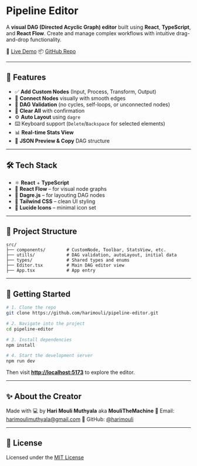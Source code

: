 # Pipeline Editor

A **visual DAG (Directed Acyclic Graph) editor** built using **React**, **TypeScript**, and **React Flow**. Create and manage complex workflows with intuitive drag-and-drop functionality.

🔗 [Live Demo](https://pipeline-editor-rust.vercel.app/)
📦 [GitHub Repo](https://github.com/harimouli/pipeline-editor.git)

---

## 🚀 Features

* ✅ **Add Custom Nodes** (Input, Process, Transform, Output)
* 🔗 **Connect Nodes** visually with smooth edges
* 🧠 **DAG Validation** (no cycles, self-loops, or unconnected nodes)
* 🧼 **Clear All** with confirmation
* ⚙️ **Auto Layout** using `dagre`
* ⌨️ Keyboard support (`Delete`/`Backspace` for selected elements)
* 📊 **Real-time Stats View**
* 🧾 **JSON Preview & Copy** DAG structure

---


## 🛠️ Tech Stack

* ⚛️ **React** + **TypeScript**
* 🧭 **React Flow** – for visual node graphs
* 🎯 **Dagre.js** – for layouting DAG nodes
* 🎨 **Tailwind CSS** – clean UI styling
* 🔧 **Lucide Icons** – minimal icon set

---

## 📂 Project Structure

```
src/
├── components/        # CustomNode, Toolbar, StatsView, etc.
├── utills/            # DAG validation, autoLayout, initial data
├── types/             # Shared types and enums
├── Editor.tsx         # Main DAG editor view
├── App.tsx            # App entry
```

---

## 🧪 Getting Started

```bash
# 1. Clone the repo
git clone https://github.com/harimouli/pipeline-editor.git

# 2. Navigate into the project
cd pipeline-editor

# 3. Install dependencies
npm install

# 4. Start the development server
npm run dev
```

Then visit **[http://localhost:5173](http://localhost:5173)** to explore the editor.

---

## ✨ About the Creator

Made with 💻 by **Hari Mouli Muthyala** aka **MouliTheMachine**
📧 Email: [harimoulimuthyala@gmail.com](mailto:harimoulimuthyala@gmail.com)
🔗 GitHub: [@harimouli](https://github.com/harimouli)

---

## 📄 License

Licensed under the [MIT License](LICENSE)
